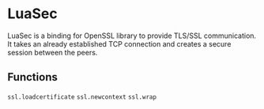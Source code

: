 LuaSec
======

LuaSec is a binding for OpenSSL library to provide TLS/SSL communication. It
takes an already established TCP connection and creates a secure session
between the peers.

Functions
---------

`ssl.loadcertificate`
`ssl.newcontext`
`ssl.wrap`
